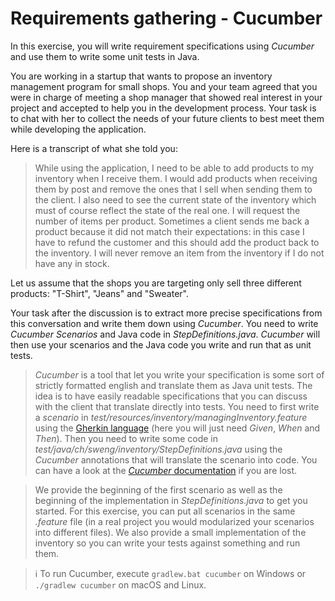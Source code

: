 # Requirements gathering - Cucumber

In this exercise, you will write requirement specifications using *Cucumber* and use them to write some unit tests in Java.

You are working in a startup that wants to propose an inventory management program for small shops. You and your team agreed that you were in charge of meeting a shop manager that showed real interest in your project and accepted to help you in the development process. Your task is to chat with her to collect the needs of your future clients to best meet them while developing the application. 

Here is a transcript of what she told you:

> While using the application, I need to be able to add products to my inventory when I receive them. I would add products when receiving them by post and remove the ones that I sell when sending them to the client. I also need to see the current state of the inventory which must of course reflect the state of the real one. I will request the number of items per product. Sometimes a client sends me back a product because it did not match their expectations: in this case I have to refund the customer and this should add the product back to the inventory. I will never remove an item from the inventory if I do not have any in stock.

Let us assume that the shops you are targeting only sell three different products: "T-Shirt", "Jeans" and "Sweater".

Your task after the discussion is to extract more precise specifications from this conversation and write them down using *Cucumber*. You need to write *Cucumber Scenarios* and Java code in *StepDefinitions.java*. *Cucumber* will then use your scenarios and the Java code you write and run that as unit tests.

> *Cucumber* is a tool that let you write your specification is some sort of strictly formatted english and translate them as Java unit tests. The idea is to have easily readable specifications that you can discuss with the client that translate directly into tests. You need to first write a *scenario* in *test/resources/inventory/managingInventory.feature* using the [Gherkin language](https://cucumber.io/docs/gherkin/reference/) (here you will just need *Given*, *When* and *Then*). Then you need to write some code in *test/java/ch/sweng/inventory/StepDefinitions.java* using the *Cucumber* annotations that will translate the scenario into code. You can have a look at the [*Cucumber* documentation](https://cucumber.io/docs/guides/10-minute-tutorial/#write-a-scenario) if you are lost.

> We provide the beginning of the first scenario as well as the beginning of the implementation in *StepDefinitions.java* to get you started. For this exercise, you can put all scenarios in the same *.feature* file (in a real project you would modularized your scenarios into different files). We also provide a small implementation of the inventory so you can write your tests against something and run them.

> :information_source: To run Cucumber, execute `gradlew.bat cucumber` on Windows or `./gradlew cucumber` on macOS and Linux.
